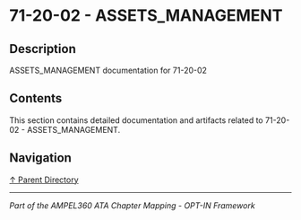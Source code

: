 # 71-20-02 - ASSETS_MANAGEMENT

## Description

ASSETS_MANAGEMENT documentation for 71-20-02

## Contents

This section contains detailed documentation and artifacts related to 71-20-02 - ASSETS_MANAGEMENT.

## Navigation

[↑ Parent Directory](../README.md)

---

*Part of the AMPEL360 ATA Chapter Mapping - OPT-IN Framework*
